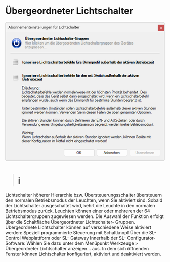 # Übergeordneter Lichtschalter
![Übergeordneter Lichtschalter](uebergeordneter-lichtschalter.png)  

># ℹ  
>
Lichtschalter höherer Hierarchie bzw. Übersteuerungsschalter übersteuern den normalen Betriebsmodus der Leuchten, wenn Sie aktiviert sind. Sobald der Lichtschalter ausgeschaltet wird, kehrt die Leuchte in den normalen Betriebsmodus zurück.
Leuchten können einer oder mehreren der 64 Lichtschaltergruppen zugewiesen werden. Die Auswahl der Funktion erfolgt über die Schaltfläche Übergeordneter Lichtschalter- Gruppen.
Übergeordnete Lichtschalter können auf verschiedene Weise aktiviert werden:
Speziell programmierte Steuerung mit Schaltknopf
Über die SL- Control Webplattform oder SL- Gateway
Innerhalb der SL- Configurator- Software: Wählen Sie dazu unter dem Menüpunkt Werkzeuge > Übergeordneter Lichtschalter anzeigen... aus. In dem sich öffnenden Fenster können Lichtschalter konfiguriert, aktiviert und deaktiviert werden.